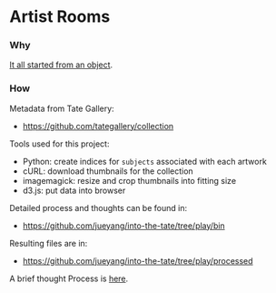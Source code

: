 Artist Rooms
============

### Why

[It all started from an object](https://github.com/jueyang/artist-rooms/blob/gh-pages/WHY.md).

### How

Metadata from Tate Gallery: 
- https://github.com/tategallery/collection

Tools used for this project:

- Python: create indices for `subjects` associated with each artwork
- cURL: download thumbnails for the collection
- imagemagick: resize and crop thumbnails into fitting size
- d3.js: put data into browser

Detailed process and thoughts can be found in:
- https://github.com/jueyang/into-the-tate/tree/play/bin

Resulting files are in:
- https://github.com/jueyang/into-the-tate/tree/play/processed

A brief thought Process is [here](https://github.com/jueyang/artist-rooms/blob/gh-pages/WHY.md). 
